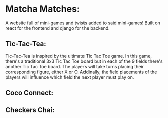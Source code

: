 # Matcha Matches:
A website full of mini-games and twists added to said mini-games! Built on react for the frontend and django for the backend. 

## Tic-Tac-Tea:
Tic-Tac-Tea is inspired by the ultimate Tic Tac Toe game. In this game, there's a traditional 3x3 Tic Tac Toe board but in each of the 9 fields there's another Tic Tac Toe board. The players will take turns placing their corresponding figure, either X or O. Addinally, the field placements of the players will influence which field the next player must play on. 

## Coco Connect:

## Checkers Chai: